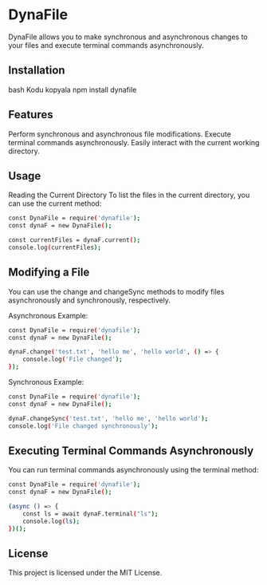 # DynaFile
DynaFile allows you to make synchronous and asynchronous changes to your files and execute terminal commands asynchronously.

## Installation
bash
Kodu kopyala
npm install dynafile

## Features
Perform synchronous and asynchronous file modifications.
Execute terminal commands asynchronously.
Easily interact with the current working directory.

## Usage
Reading the Current Directory
To list the files in the current directory, you can use the current method:

```bash
const DynaFile = require('dynafile');
const dynaF = new DynaFile();

const currentFiles = dynaF.current();
console.log(currentFiles);
```
## Modifying a File
You can use the change and changeSync methods to modify files asynchronously and synchronously, respectively.

Asynchronous Example:

```bash
const DynaFile = require('dynafile');
const dynaF = new DynaFile();

dynaF.change('test.txt', 'hello me', 'hello world', () => {
    console.log('File changed');
});
```
Synchronous Example:

```bash
const DynaFile = require('dynafile');
const dynaF = new DynaFile();

dynaF.changeSync('test.txt', 'hello me', 'hello world');
console.log('File changed synchronously');
```
## Executing Terminal Commands Asynchronously
You can run terminal commands asynchronously using the terminal method:

```bash
const DynaFile = require('dynafile');
const dynaF = new DynaFile();

(async () => {
    const ls = await dynaF.terminal("ls");
    console.log(ls);
})();
```
## License
This project is licensed under the MIT License.